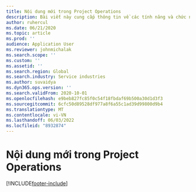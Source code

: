 ```yaml
---
title: Nội dung mới trong Project Operations
description: Bài viết này cung cấp thông tin về các tính năng và chức năng mới trong Microsoft Dynamics 365 Hoạt động của dự án.
author: ruhercul
ms.date: 06/21/2020
ms.topic: article
ms.prod: ''
audience: Application User
ms.reviewer: johnmichalak
ms.search.scope: ''
ms.custom: ''
ms.assetid: ''
ms.search.region: Global
ms.search.industry: Service industries
ms.author: suvaidya
ms.dyn365.ops.version: ''
ms.search.validFrom: 2020-10-01
ms.openlocfilehash: e9beb827fc85f0c54f18fbdaf69b500a30d1d3f3
ms.sourcegitcommit: 6cfc50d89528df977a8f6a55c1ad39d99800d9b4
ms.translationtype: MT
ms.contentlocale: vi-VN
ms.lasthandoff: 06/03/2022
ms.locfileid: "8932874"
---
```

# <a name="whats-new-in-project-operations"></a>Nội dung mới trong Project Operations


[!INCLUDE[footer-include](../includes/footer-banner.md)]